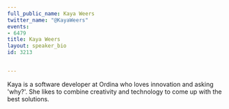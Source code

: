 ---
full_public_name: Kaya Weers
twitter_name: "@KayaWeers"
events:
- 6479
title: Kaya Weers
layout: speaker_bio
id: 3213

---
Kaya is a software developer at Ordina who loves innovation and asking 'why?'. She likes to combine creativity and technology to come up with the best solutions. 